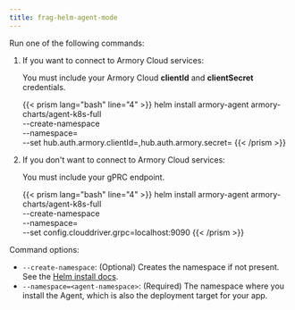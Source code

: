 ```yaml
---
title: frag-helm-agent-mode
---
```


Run one of the following commands:

1. If you want to connect to Armory Cloud services:

   You must include your Armory Cloud **clientId** and **clientSecret** credentials.

   {{< prism lang="bash" line="4" >}}
   helm install armory-agent armory-charts/agent-k8s-full \
   --create-namespace \
   --namespace=<agent-namespace> \
   --set hub.auth.armory.clientId=<your-clientID>,hub.auth.armory.secret=<your-clientSecret>
   {{< /prism >}}


1. If you don't want to connect to Armory Cloud services:

   You must include your gPRC endpoint.

   {{< prism lang="bash" line="4" >}}
   helm install armory-agent armory-charts/agent-k8s-full \
   --create-namespace \
   --namespace=<agent-namespace> \
   --set config.clouddriver.grpc=localhost:9090
   {{< /prism >}}


Command options:

- `--create-namespace`: (Optional) Creates the namespace if not present. See the [Helm install docs](https://helm.sh/docs/helm/helm_install/#options).
- `--namespace=<agent-namespace>`: (Required) The namespace where you install the Agent, which is also the deployment target for your app.


